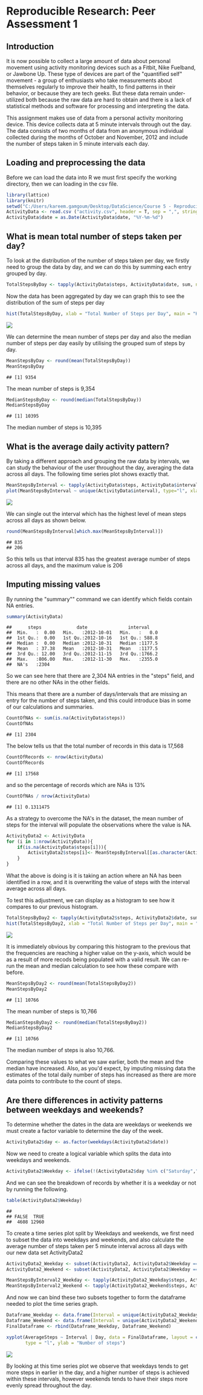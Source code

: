 # Reproducible Research: Peer Assessment 1



## Introduction


It is now possible to collect a large amount of data about personal movement using activity monitoring devices such as a Fitbit, Nike Fuelband, or Jawbone Up. These type of devices are part of the "quantified self" movement - a group of enthusiasts who take measurements about themselves regularly to improve their health, to find patterns in their behavior, or because they are tech geeks. But these data remain under-utilized both because the raw data are hard to obtain and there is a lack of statistical methods and software for processing and interpreting the data.

This assignment makes use of data from a personal activity monitoring device. This device collects data at 5 minute intervals through out the day. The data consists of two months of data from an anonymous individual collected during the months of October and November, 2012 and include the number of steps taken in 5 minute intervals each day.

## Loading and preprocessing the data

Before we can load the data into R we must first specify the working directory, then we can loading in the csv file. 

```r
library(lattice)
library(knitr)
setwd("C:/Users/kareem.gamgoum/Desktop/DataScience/Course 5 - Reproducible Research/Course Project 1")
ActivityData <- read.csv ("activity.csv", header = T, sep = ",", stringsAsFactors = F)
ActivityData$date = as.Date(ActivityData$date, "%Y-%m-%d")
```


## What is mean total number of steps taken per day?

To look at the distribution of the number of steps taken per day, we firstly need to group the data by day, and we can do this by summing each entry grouped by day.


```r
TotalStepsByDay <- tapply(ActivityData$steps, ActivityData$date, sum, na.rm=T)
```


Now the data has been aggregated by day we can graph this to see the distribution of the sum of steps per day


```r
hist(TotalStepsByDay, xlab = "Total Number of Steps per Day", main = "Histogram of Number of Steps Taken per Day", col = "red")
```

![](PA1_template_files/figure-html/unnamed-chunk-3-1.png)<!-- -->

We can determine the mean number of steps per day and also the median number of steps per day easily by utilising the grouped sum of steps by day.


```r
MeanStepsByDay <- round(mean(TotalStepsByDay))
MeanStepsByDay
```

```
## [1] 9354
```

The mean number of steps is 9,354


```r
MedianStepsByDay <- round(median(TotalStepsByDay))
MedianStepsByDay
```

```
## [1] 10395
```

The median number of steps is 10,395

## What is the average daily activity pattern?

By taking a different approach and grouping the raw data by intervals, we can study the behaviour of the user throughout the day, averaging the data across all days. The following time series plot shows exactly that.


```r
MeanStepsByInterval <- tapply(ActivityData$steps, ActivityData$interval, mean, na.rm=T)
plot(MeanStepsByInterval ~ unique(ActivityData$interval), type="l", xlab = "5 Minute Intervals", main = "Time Series Plot of Average Daily Activity Pattern")
```

![](PA1_template_files/figure-html/unnamed-chunk-6-1.png)<!-- -->

We can single out the interval which has the highest level of mean steps across all days as shown below. 


```r
round(MeanStepsByInterval[which.max(MeanStepsByInterval)])
```

```
## 835 
## 206
```

So this tells us that interval 835 has the greatest average number of steps across all days, and the maximum value is 206

## Imputing missing values

By running the "summary"" command we can identify which fields contain NA entries. 


```r
summary(ActivityData)
```

```
##      steps             date               interval     
##  Min.   :  0.00   Min.   :2012-10-01   Min.   :   0.0  
##  1st Qu.:  0.00   1st Qu.:2012-10-16   1st Qu.: 588.8  
##  Median :  0.00   Median :2012-10-31   Median :1177.5  
##  Mean   : 37.38   Mean   :2012-10-31   Mean   :1177.5  
##  3rd Qu.: 12.00   3rd Qu.:2012-11-15   3rd Qu.:1766.2  
##  Max.   :806.00   Max.   :2012-11-30   Max.   :2355.0  
##  NA's   :2304
```

So we can see here that there are 2,304 NA entries in the "steps" field, and there are no other NAs in the other fields.

This means that there are a number of days/intervals that are missing an entry for the number of steps taken, and this could introduce bias in some of our calculations and summaries. 


```r
CountOfNAs <- sum(is.na(ActivityData$steps))
CountOfNAs
```

```
## [1] 2304
```

The below tells us that the total number of records in this data is 17,568


```r
CountOfRecords <- nrow(ActivityData)
CountOfRecords
```

```
## [1] 17568
```

and so the percentage of records which are NAs is 13%


```r
CountOfNAs / nrow(ActivityData)
```

```
## [1] 0.1311475
```

As a strategy to overcome the NA's in the dataset, the mean number of steps for the interval will populate the observations where the value is NA. 



```r
ActivityData2 <- ActivityData  
for (i in 1:nrow(ActivityData)){
    if(is.na(ActivityData$steps[i])){
        ActivityData2$steps[i]<- MeanStepsByInterval[[as.character(ActivityData[i, "interval"])]]
    }
}
```

What the above is doing is it is taking an action where an NA has been identified in a row, and it is overwriting the value of steps with the interval average across all days. 

To test this adjustment, we can display as a histogram to see how it compares to our previous histogram.


```r
TotalStepsByDay2 <- tapply(ActivityData2$steps, ActivityData2$date, sum, na.rm=T)
hist(TotalStepsByDay2, xlab = "Total Number of Steps per Day", main = "Histogram of Number of Steps Taken per Day (adjusted for NAs)", col = "red")
```

![](PA1_template_files/figure-html/unnamed-chunk-13-1.png)<!-- -->

It is immediately obvious by comparing this histogram to the previous that the frequencies are reaching a higher value on the y-axis, which would be as a result of more recods being populated with a valid result. We can re-run the mean and median calculation to see how these compare with before. 



```r
MeanStepsByDay2 <- round(mean(TotalStepsByDay2))
MeanStepsByDay2
```

```
## [1] 10766
```

The mean number of steps is 10,766


```r
MedianStepsByDay2 <- round(median(TotalStepsByDay2))
MedianStepsByDay2
```

```
## [1] 10766
```

The median number of steps is also 10,766.

Comparing these values to what we saw earlier, both the mean and the median have increased. Also, as you'd expect, by imputing missing data the estimates of the total daily number of steps has increased as there are more data points to contribute to the count of steps. 

## Are there differences in activity patterns between weekdays and weekends?

To determine whether the dates in the data are weekdays or weekends we must create a factor variable to determine the day of the week.


```r
ActivityData2$day <- as.factor(weekdays(ActivityData2$date))
```

Now we need to create a logical variable which splits the data into weekdays and weekends.


```r
ActivityData2$Weekday <- ifelse(!(ActivityData2$day %in% c("Saturday","Sunday")), TRUE, FALSE) 
```

And we can see the breakdown of records by whether it is a weekday or not by running the following. 


```r
table(ActivityData2$Weekday)
```

```
## 
## FALSE  TRUE 
##  4608 12960
```

To create a time series plot split by Weekdays and weekends, we first need to subset the data into weekdays and weekends, and also calculate the average number of steps taken per 5 minute interval across all days with our new data set ActivityData2


```r
ActivityData2_Weekday <- subset(ActivityData2, ActivityData2$Weekday == TRUE)
ActivityData2_Weekend <- subset(ActivityData2, ActivityData2$Weekday == FALSE)

MeanStepsByInterval2_Weekday <- tapply(ActivityData2_Weekday$steps, ActivityData2_Weekday$interval, mean)
MeanStepsByInterval2_Weekend <- tapply(ActivityData2_Weekend$steps, ActivityData2_Weekend$interval, mean)
```

And now we can bind these two subsets together to form the dataframe needed to plot the time series graph. 


```r
Dataframe_Weekday <- data.frame(Interval = unique(ActivityData2_Weekday$interval), AverageSteps = as.numeric(MeanStepsByInterval2_Weekday), Day = rep("Weekday", length(MeanStepsByInterval2_Weekday)))
Dataframe_Weekend <- data.frame(Interval = unique(ActivityData2_Weekend$interval), AverageSteps = as.numeric(MeanStepsByInterval2_Weekend), Day = rep("Weekend", length(MeanStepsByInterval2_Weekend)))
FinalDataframe <- rbind(Dataframe_Weekday, Dataframe_Weekend)

xyplot(AverageSteps ~ Interval | Day, data = FinalDataframe, layout = c(1, 2), 
       type = "l", ylab = "Number of steps")
```

![](PA1_template_files/figure-html/unnamed-chunk-20-1.png)<!-- -->

By looking at this time series plot we observe that weekdays tends to get more steps in earlier in the day, and a higher number of steps is achieved within these intervals, however weekends tends to have their steps more evenly spread throughout the day. 
 
